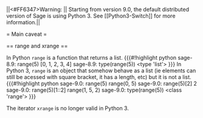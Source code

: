 ||<#FF6347>Warning: || Starting from version 9.0,  the default distributed version of Sage is using Python 3. See [[Python3-Switch]] for more information.||

= Main caveat =

== range and xrange ==

In Python `range` is a function that returns a list.
{{{#!highlight python
sage-8.9: range(5)
[0, 1, 2, 3, 4]
sage-8.9: type(range(5))
<type 'list'>
}}}
In Python 3, `range` is an object that somehow behave as a list (ie elements can still be acessed with square bracket, it has a length, etc) but it is not a list.
{{{#!highlight python
sage-9.0: range(5)
range(0, 5)
sage-9.0: range(5)[2]
2
sage-9.0: range(5)[1::2]
range(1, 5, 2)
sage-9.0: type(range(5))
<class 'range'>
}}}

The iterator `xrange` is no longer valid in Python 3.
